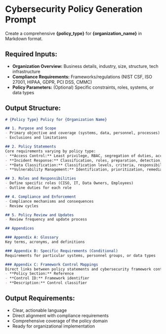 # Cybersecurity Policy Generation Prompt

Create a comprehensive **{policy_type}** for **{organization_name}** in Markdown format.

## Required Inputs:
- **Organization Overview:** Business details, industry, size, structure, tech infrastructure
- **Compliance Requirements:** Frameworks/regulations (NIST CSF, ISO 27001, HIPAA, GDPR, PCI DSS, CMMC)
- **Policy Parameters:** (Optional) Specific constraints, roles, systems, or data types

## Output Structure:

```markdown
# {Policy Type} Policy for {Organization Name}

## 1. Purpose and Scope
- Primary objective and coverage (systems, data, personnel, processes)
- Exclusions and limitations

## 2. Policy Statements
Core requirements varying by policy type:
- **Access Control:** Least privilege, RBAC, segregation of duties, account management, MFA, access reviews
- **Incident Response:** Classification, roles, preparation, detection, containment, recovery, communication
- **Data Classification:** Classification levels, criteria, responsibilities, handling requirements
- **Vulnerability Management:** Identification, prioritization, remediation, reporting, exceptions

## 3. Roles and Responsibilities
- Define specific roles (CISO, IT, Data Owners, Employees)
- Outline duties for each role

## 4. Compliance and Enforcement
- Compliance mechanisms and consequences
- Review cycles

## 5. Policy Review and Updates
- Review frequency and update process

## Appendices

### Appendix A: Glossary
Key terms, acronyms, and definitions

### Appendix B: Specific Requirements (Conditional)
Requirements for particular systems, personnel groups, or data types

### Appendix C: Framework Control Mappings
Direct links between policy statements and cybersecurity framework controls:
- **Policy Section:** Reference
- **Control ID:** Framework identifier
- **Description:** Control classifier
```

## Output Requirements:
- Clear, actionable language
- Direct alignment with compliance requirements
- Comprehensive coverage of the policy domain
- Ready for organizational implementation